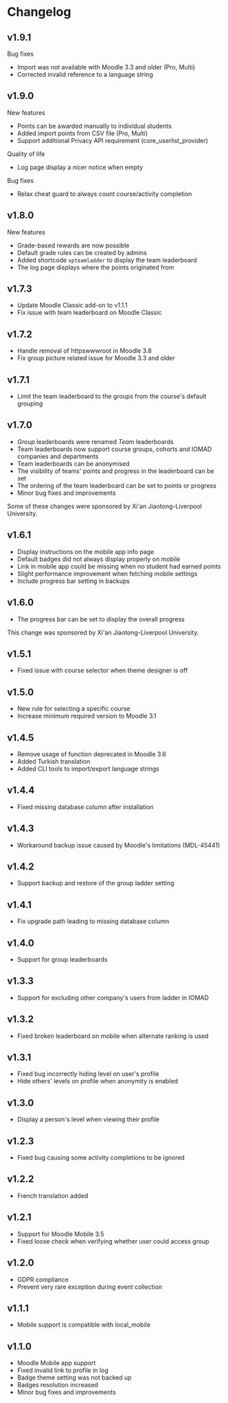 Changelog
=========

v1.9.1
------

Bug fixes

- Import was not available with Moodle 3.3 and older (Pro, Multi)
- Corrected invalid reference to a language string

v1.9.0
------

New features

- Points can be awarded manually to individual students
- Added import points from CSV file (Pro, Multi)
- Support additional Privacy API requirement (core_userlist_provider)

Quality of life

- Log page display a nicer notice when empty

Bug fixes

- Relax cheat guard to always count course/activity completion

v1.8.0
------

New features

- Grade-based rewards are now possible
- Default grade rules can be created by admins
- Added shortcode `xpteamladder` to display the team leaderboard
- The log page displays where the points originated from

v1.7.3
------

- Update Moodle Classic add-on to v1.1.1
- Fix issue with team leaderboard on Moodle Classic

v1.7.2
------

- Handle removal of httpswwwroot in Moodle 3.8
- Fix group picture related issue for Moodle 3.3 and older

v1.7.1
------

- Limit the team leaderboard to the groups from the course's default grouping

v1.7.0
------

- _Group_ leaderboards were renamed _Team_ leaderboards
- Team leaderboards now support course groups, cohorts and IOMAD companies and departments
- Team leaderboards can be anonymised
- The visibility of teams' points and progress in the leaderboard can be set
- The ordering of the team leaderboard can be set to points or progress
- Minor bug fixes and improvements

Some of these changes were sponsored by Xi'an Jiaotong-Liverpool University.

v1.6.1
------

- Display instructions on the mobile app info page
- Default badges did not always display properly on mobile
- Link in mobile app could be missing when no student had earned points
- Slight performance improvement when fetching mobile settings
- Include progress bar setting in backups

v1.6.0
------

- The progress bar can be set to display the overall progress

This change was sponsored by Xi'an Jiaotong-Liverpool University.

v1.5.1
------

- Fixed issue with course selector when theme designer is off

v1.5.0
------

- New rule for selecting a specific course
- Increase minimum required version to Moodle 3.1

v1.4.5
------

- Remove usage of function deprecated in Moodle 3.6
- Added Turkish translation
- Added CLI tools to import/export language strings

v1.4.4
------

- Fixed missing database column after installation

v1.4.3
------

- Workaround backup issue caused by Moodle's limitations (MDL-45441)

v1.4.2
------

- Support backup and restore of the group ladder setting

v1.4.1
------

- Fix upgrade path leading to missing database column

v1.4.0
------

- Support for group leaderboards

v1.3.3
------

- Support for excluding other company's users from ladder in IOMAD

v1.3.2
------

- Fixed broken leaderboard on mobile when alternate ranking is used

v1.3.1
------

- Fixed bug incorrectly hiding level on user's profile
- Hide others' levels on profile when anonymity is enabled

v1.3.0
------

- Display a person's level when viewing their profile

v1.2.3
------

- Fixed bug causing some activity completions to be ignored

v1.2.2
------

- French translation added

v1.2.1
------

- Support for Moodle Mobile 3.5
- Fixed loose check when verifying whether user could access group

v1.2.0
------

- GDPR compliance
- Prevent very rare exception during event collection

v1.1.1
------

- Mobile support is compatible with local_mobile

v1.1.0
------

- Moodle Mobile app support
- Fixed invalid link to profile in log
- Badge theme setting was not backed up
- Badges resolution increased
- Minor bug fixes and improvements

